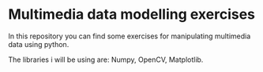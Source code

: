 # Multimedia data modelling exercises

In this repository you can find some exercises for manipulating multimedia data using python.

The libraries i will be using are: Numpy, OpenCV, Matplotlib.
